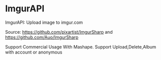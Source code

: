 # ImgurAPI
ImgurAPI: Upload image to imgur.com 

Source: https://github.com/pixartist/ImgurSharp and https://github.com/Auo/ImgurSharp

Support Commercial Usage With Mashape.
Support Upload,Delete,Album with account or anonymous


